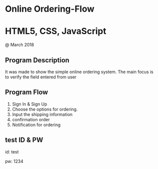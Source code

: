 # Online Ordering-Flow
# HTML5, CSS, JavaScript

@ March 2018

Program Description
---------------------
It was made to show the simple online ordering system.
The main focus is to verify the field entered from user


Program Flow
---------------------
1. Sign In & Sign Up 
2. Choose the options for ordering. 
3. Input the shipping information
4. confirmation order
5. Notification for ordering


 test ID & PW 
 ---------------
 id: test
 
 pw: 1234 


